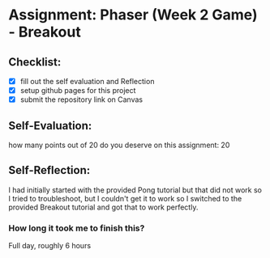 # Assignment: Phaser (Week 2 Game) - Breakout

## Checklist:
- [x] fill out the self evaluation and Reflection
- [x] setup github pages for this project
- [x] submit the repository link on Canvas

## Self-Evaluation:

how many points out of 20 do you deserve on this assignment: 20

## Self-Reflection:
I had initially started with the provided Pong tutorial but that did not work so I tried to troubleshoot, but I couldn't get it to work so I switched to the provided Breakout tutorial and got that to work perfectly.

### How long it took me to finish this?
Full day, roughly 6 hours